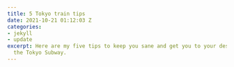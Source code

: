 ```yaml
---
title: 5 Tokyo train tips
date: 2021-10-21 01:12:03 Z
categories:
- jekyll
- update
excerpt: Here are my five tips to keep you sane and get you to your destination on
  the Tokyo Subway.
---
```


